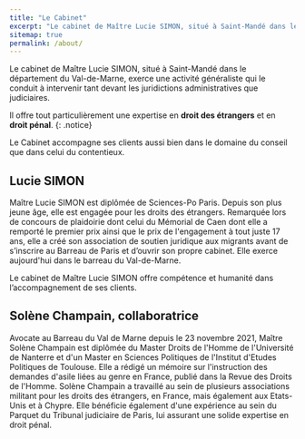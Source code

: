 ```yaml
---
title: "Le Cabinet"
excerpt: "Le cabinet de Maître Lucie SIMON, situé à Saint-Mandé dans le Val-de-Marne, vous accueille pour vous conseiller dans vos démarches administratives et vous assister dans vos procédures judiciaires."
sitemap: true
permalink: /about/
---
```


Le cabinet de Maître Lucie SIMON, situé à Saint-Mandé dans le département du Val-de-Marne, exerce une
activité généraliste qui le conduit à intervenir tant devant les juridictions administratives
que judiciaires.

Il offre tout particulièrement une expertise en **droit des étrangers** et en **droit pénal**.
{: .notice}

Le Cabinet accompagne ses clients aussi bien dans le domaine du conseil que dans celui du
contentieux.

## Lucie SIMON

Maître Lucie SIMON est diplômée de Sciences-Po Paris.
Depuis son plus jeune âge, elle est engagée pour les droits des étrangers. Remarquée lors de concours de plaidoirie dont celui du Mémorial de Caen dont elle a remporté le premier prix ainsi que le prix de l'engagement à tout juste 17 ans, elle a créé son association de soutien juridique aux migrants avant de s’inscrire au Barreau de Paris et d’ouvrir son propre cabinet. Elle exerce aujourd'hui dans le barreau du Val-de-Marne. 

Le cabinet de Maître Lucie SIMON offre compétence et humanité dans l’accompagnement de ses clients. 

## Solène Champain, collaboratrice

Avocate au Barreau du Val de Marne depuis le 23 novembre 2021, Maître Solène Champain est diplômée du Master Droits de l'Homme de l'Université de Nanterre et d'un Master en Sciences Politiques de l'Institut d'Etudes Politiques de Toulouse. Elle a rédigé un mémoire sur l'instruction des demandes d'asile liées au genre en France,  publié dans la Revue des Droits de l'Homme. Solène Champain a travaillé au sein de plusieurs associations militant pour les droits des étrangers, en France, mais également aux Etats-Unis et à Chypre. Elle bénéficie également d'une expérience au sein du Parquet du Tribunal judiciaire de Paris, lui assurant une solide expertise en droit pénal. 

